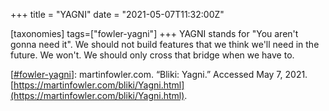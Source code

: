 +++
title = "YAGNI"
date = "2021-05-07T11:32:00Z"

[taxonomies]
tags=["fowler-yagni"]
+++
YAGNI stands for "You aren't gonna need it". We should not build features that we think we'll need in the future. We won't. We should only cross that bridge when we have to.

[[#fowler-yagni](/tags/fowler-yagni)]: martinfowler.com. “Bliki: Yagni.” Accessed May 7, 2021. [https://martinfowler.com/bliki/Yagni.html](https://martinfowler.com/bliki/Yagni.html).
